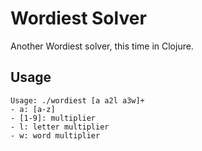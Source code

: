 # Wordiest Solver

Another Wordiest solver, this time in Clojure.

## Usage

```
Usage: ./wordiest [a a2l a3w]+
- a: [a-z]
- [1-9]: multiplier
- l: letter multiplier
- w: word multiplier
```
